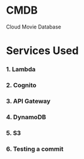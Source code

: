 # CMDB
Cloud Movie Database


# Services Used
### 1. Lambda
### 2. Cognito
### 3. API Gateway
### 4. DynamoDB
### 5. S3
### 6. Testing a commit
